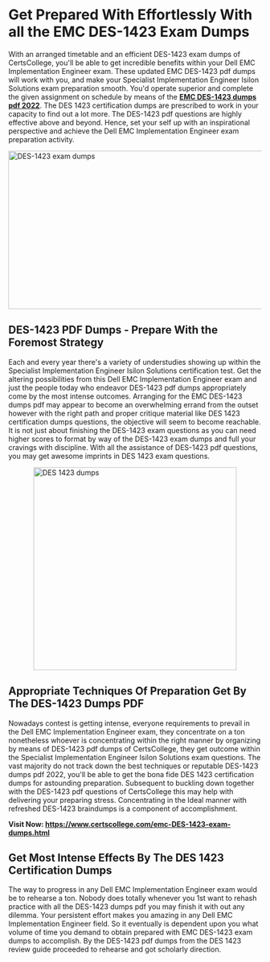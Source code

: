 <h1><strong>Get Prepared With Effortlessly With all the EMC DES-1423 Exam Dumps&nbsp;</strong></h1>
<p><span style="font-weight: 400;">With an arranged timetable and an efficient  DES-1423 exam dumps of CertsCollege, you'll be able to get incredible benefits within your Dell EMC Implementation Engineer exam. These updated EMC DES-1423 pdf dumps will work with you, and make your Specialist Implementation Engineer Isilon Solutions exam preparation smooth. You'd operate superior and complete the given assignment on schedule by means of the <strong><a href="https://www.certscollege.com/emc-DES-1423-exam-dumps.html">EMC DES-1423 dumps pdf 2022</a></strong>. The DES 1423 certification dumps are prescribed to work in your capacity to find out a lot more. The  DES-1423 pdf questions are highly effective above and beyond. Hence, set your self up with an inspirational perspective and achieve the Dell EMC Implementation Engineer exam preparation activity.&nbsp;</span></p>
<p><span style="font-weight: 400;"><img style="display: block; margin-left: auto; margin-right: auto;" src="https://i.ibb.co/CPDK3ps/Yellow-and-Blue-Initiative-Blog-Banner.png" alt="DES-1423 exam dumps" width="559" height="315" /></span></p>
<h2><strong>DES-1423 PDF Dumps - Prepare With the Foremost Strategy</strong></h2>
<p><span style="font-weight: 400;">Each and every year there's a variety of understudies showing up within the Specialist Implementation Engineer Isilon Solutions certification test. Get the altering possibilities from this Dell EMC Implementation Engineer exam and just the people today who endeavor DES-1423 pdf dumps appropriately come by the most intense outcomes. Arranging for the EMC DES-1423 dumps pdf may appear to become an overwhelming errand from the outset however with the right path and proper critique material like DES 1423 certification dumps questions, the objective will seem to become reachable. It is not just about finishing the DES-1423 exam questions as you can need higher scores to format by way of the DES-1423 exam dumps and full your cravings with discipline. With all the assistance of DES-1423 pdf questions, you may get awesome imprints in DES 1423 exam questions.</span></p>
<p><span style="font-weight: 400;"><a href="https://tinyurl.com/ybz3prrh"><img style="display: block; margin-left: auto; margin-right: auto;" src="https://i.ibb.co/9tMrhdY/Teacher-Appreciation-Invitation.png" alt="DES 1423 dumps " width="404" height="404" /></a></span></p>
<h2><strong>Appropriate Techniques Of Preparation Get By The DES-1423 Dumps PDF</strong></h2>
<p><span style="font-weight: 400;">Nowadays contest is getting intense, everyone requirements to prevail in the Dell EMC Implementation Engineer exam, they concentrate on a ton nonetheless whoever is concentrating within the right manner by organizing by means of DES-1423 pdf dumps of CertsCollege, they get outcome within the Specialist Implementation Engineer Isilon Solutions exam questions. The vast majority do not track down the best techniques or reputable DES-1423 dumps pdf 2022, you'll be able to get the bona fide DES 1423 certification dumps for astounding preparation. Subsequent to buckling down together with the  DES-1423 pdf questions of CertsCollege this may help with delivering your preparing stress. Concentrating in the Ideal manner with refreshed DES-1423 braindumps is a component of accomplishment.</span></p>
<p><span style="font-weight: 400;"><strong>Visit Now: <a href="https://www.certscollege.com/emc-DES-1423-exam-dumps.html">https://www.certscollege.com/emc-DES-1423-exam-dumps.html</a></strong></span></p>
<h2><strong>Get Most Intense Effects By The DES 1423 Certification Dumps</strong></h2>
<p><span style="font-weight: 400;">The way to progress in any Dell EMC Implementation Engineer exam would be to rehearse a ton. Nobody does totally whenever you 1st want to rehash practice with all the DES-1423 dumps pdf you may finish it with out any dilemma. Your persistent effort makes you amazing in any Dell EMC Implementation Engineer field. So it eventually is dependent upon you what volume of time you demand to obtain prepared with EMC DES-1423 exam dumps to accomplish. By the DES-1423 pdf dumps from the DES 1423 review guide proceeded to rehearse and got scholarly direction.</span></p>
